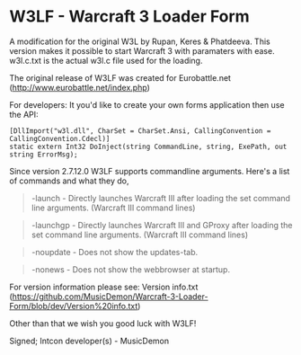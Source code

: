 ﻿W3LF - Warcraft 3 Loader Form
=============================

A modification for the original W3L by Rupan, Keres & Phatdeeva. This version makes it possible to start Warcraft 3 with paramaters with ease.
w3l.c.txt is the actual w3l.c file used for the loading.

The original release of W3LF was created for Eurobattle.net (http://www.eurobattle.net/index.php)

For developers: It you'd like to create your own forms application then use the API:

	[DllImport("w3l.dll", CharSet = CharSet.Ansi, CallingConvention = CallingConvention.Cdecl)]
	static extern Int32 DoInject(string CommandLine, string, ExePath, out string ErrorMsg);

Since version 2.7.12.0 W3LF supports commandline arguments. Here's a list of commands and what they do,

> -launch		- Directly launches Warcraft III after loading the set command line arguments. (Warcraft III command lines)

> -launchgp	- Directly launches Warcraft III and GProxy after loading the set command line arguments. (Warcraft III command lines)

> -noupdate	- Does not show the updates-tab.

> -nonews		- Does not show the webbrowser at startup.

For version information please see: Version info.txt (https://github.com/MusicDemon/Warcraft-3-Loader-Form/blob/dev/Version%20info.txt)

Other than that we wish you good luck with W3LF!

Signed; Intcon developer(s) - MusicDemon
